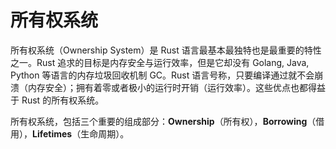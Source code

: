 # 所有权系统

所有权系统（Ownership System）是 Rust 语言最基本最独特也是最重要的特性之一。Rust 追求的目标是内存安全与运行效率，但是它却没有 Golang, Java, Python 等语言的内存垃圾回收机制 GC。Rust 语言号称，只要编译通过就不会崩溃（内存安全）；拥有着零或者极小的运行时开销（运行效率）。这些优点也都得益于 Rust 的所有权系统。

所有权系统，包括三个重要的组成部分：**Ownership**（所有权），**Borrowing**（借用），**Lifetimes**（生命周期）。
